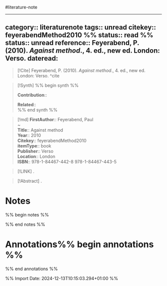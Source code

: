 #literature-note 

---
category:: literaturenote
tags:: unread
citekey:: feyerabendMethod2010
%% status:: read %%
status:: unread
reference:: Feyerabend, P. (2010). _Against method_., 4. ed., new ed. London: Verso.
dateread:
---

> [!Cite]
> Feyerabend, P. (2010). _Against method_., 4. ed., new ed. London: Verso.
^cite

>[!Synth]
>%% begin synth %%
>
>**Contribution**:: 
>
>**Related**::  
>%% end synth %%

>[!md]
> **FirstAuthor**:: Feyerabend, Paul  
~    
> **Title**:: Against method  
> **Year**:: 2010   
> **Citekey**:: feyerabendMethod2010  
> **itemType**:: book  
> **Publisher**:: Verso  
> **Location**:: London  
> **ISBN**:: 978-1-84467-442-8 978-1-84467-443-5    

> [!LINK] 
>.

> [!Abstract]
>.
> 
# Notes

%% begin notes %%

%% end notes %%


# Annotations%% begin annotations %%


%% end annotations %%

%% Import Date: 2024-12-13T10:15:03.294+01:00 %%
